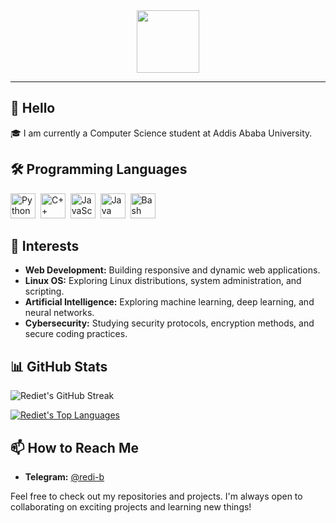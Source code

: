 <div id="header" align="center">
  <img src="https://media.giphy.com/media/qgQUggAC3Pfv687qPC/giphy.gif" width="100"/>
  <br />
  <img src="https://komarev.com/ghpvc/?username=redi-b&style=flat-square&color=blue" alt=""/>
</div>

--- 


## 👋 Hello

🎓 I am currently a Computer Science student at Addis Ababa University.

## 🛠 Programming Languages

<div>
  <img src="https://cdn.jsdelivr.net/gh/devicons/devicon/icons/python/python-original.svg" title="Python" alt="Python" width="40" height="40"/>&nbsp;
  <img src="https://cdn.jsdelivr.net/gh/devicons/devicon/icons/cplusplus/cplusplus-original.svg" title="C++" alt="C++" width="40" height="40"/>&nbsp;
  <img src="https://cdn.jsdelivr.net/gh/devicons/devicon/icons/javascript/javascript-original.svg" title="JavaScript" alt="JavaScript" width="40" height="40"/>&nbsp;
  <img src="https://cdn.jsdelivr.net/gh/devicons/devicon/icons/java/java-original.svg" title="Java" alt="Java" width="40" height="40"/>&nbsp;
  <img src="https://cdn.jsdelivr.net/gh/devicons/devicon/icons/bash/bash-original.svg" title="Bash" alt="Bash" width="40" height="40"/>&nbsp;
</div>

## 🔭 Interests

- **Web Development:** Building responsive and dynamic web applications.
- **Linux OS:** Exploring Linux distributions, system administration, and scripting.
- **Artificial Intelligence:** Exploring machine learning, deep learning, and neural networks.
- **Cybersecurity:** Studying security protocols, encryption methods, and secure coding practices.

## 📊 GitHub Stats  

![Rediet's GitHub Streak](https://github-readme-streak-stats.herokuapp.com/?user=redi-b&theme=dark)

[![Rediet's Top Languages](https://github-readme-stats.vercel.app/api/top-langs/?username=redi-b&layout=compact&theme=dark)](https://github.com/anuraghazra/github-readme-stats)
  
## 📫 How to Reach Me

- **Telegram:** [@redi-b](https://t.me/redi-b)

Feel free to check out my repositories and projects. I'm always open to collaborating on exciting projects and learning new things!

